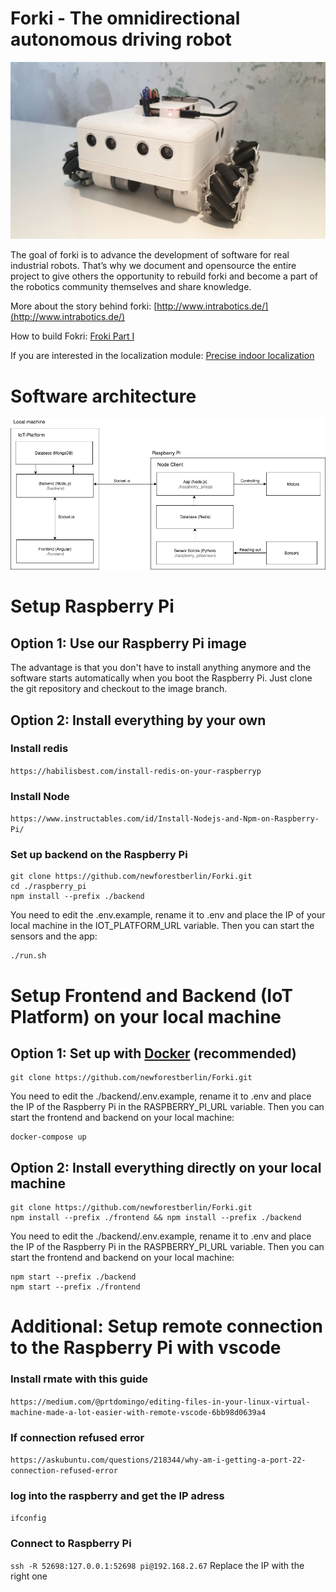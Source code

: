 # Forki - The omnidirectional autonomous driving robot
![Forki](https://raw.githubusercontent.com/newforestberlin/Forki/master/forki.jpeg)

The goal of forki is to advance the development of software for real industrial robots. That’s why we document and opensource the entire project to give others the opportunity to rebuild forki and become a part of the robotics community themselves and share knowledge.

More about the story behind forki: [http://www.intrabotics.de/](http://www.intrabotics.de/)

How to build Fokri: [Froki Part I](https://medium.com/@newforestberlin/omnidirectional-selfdriving-robot-with-a-raspberry-pi-and-mecanum-wheels-c47bc80c6780)

If you are interested in the localization module: [Precise indoor localization](https://medium.com/@newforestberlin/precise-realtime-indoor-localization-with-raspberry-pi-and-ultra-wideband-technology-decawave-191e4e2daa8c)


# Software architecture
![architecture](https://raw.githubusercontent.com/newforestberlin/Forki/master/architecture.png)

# Setup Raspberry Pi

## Option 1: Use our Raspberry Pi image
The advantage is that you don't have to install anything anymore and the software starts automatically when you boot the Raspberry Pi.
Just clone the git repository and checkout to the image branch.

## Option 2: Install everything by your own

### Install redis
`https://habilisbest.com/install-redis-on-your-raspberryp`

### Install Node
`https://www.instructables.com/id/Install-Nodejs-and-Npm-on-Raspberry-Pi/`

### Set up backend on the Raspberry Pi
```
git clone https://github.com/newforestberlin/Forki.git
cd ./raspberry_pi
npm install --prefix ./backend
```

You need to edit the .env.example, rename it to .env and place the IP of your local machine in the IOT_PLATFORM_URL variable. Then you can start the sensors and the app:

```
./run.sh
```

# Setup Frontend and Backend (IoT Platform) on your local machine
## Option 1: Set up with [Docker](https://hub.docker.com/editions/community/docker-ce-desktop-mac) (recommended)

```
git clone https://github.com/newforestberlin/Forki.git
```

You need to edit the ./backend/.env.example, rename it to .env and place the IP of the Raspberry Pi in the RASPBERRY_PI_URL variable. Then you can start the frontend and backend on your local machine:

```
docker-compose up
```

## Option 2: Install everything directly on your local machine

```
git clone https://github.com/newforestberlin/Forki.git
npm install --prefix ./frontend && npm install --prefix ./backend
```

You need to edit the ./backend/.env.example, rename it to .env and place the IP of the Raspberry Pi in the RASPBERRY_PI_URL variable. Then you can start the frontend and backend on your local machine:

```
npm start --prefix ./backend
npm start --prefix ./frontend
```

# Additional: Setup remote connection to the Raspberry Pi with vscode
### Install rmate with this guide
`https://medium.com/@prtdomingo/editing-files-in-your-linux-virtual-machine-made-a-lot-easier-with-remote-vscode-6bb98d0639a4`

### If connection refused error
`https://askubuntu.com/questions/218344/why-am-i-getting-a-port-22-connection-refused-error`

### log into the raspberry and get the IP adress
`ifconfig`

### Connect to Raspberry Pi
`ssh -R 52698:127.0.0.1:52698 pi@192.168.2.67`
Replace the IP with the right one